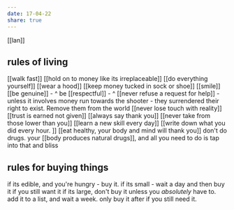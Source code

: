```yaml
---
date: 17-04-22
share: true
---
```

[[lan]]
## rules of living

[[walk fast]]
[[hold on to money like its irreplaceable]]
[[do everything yourself]] 
[[wear a hood]] 
[[keep money tucked in sock or shoe]] 
[[smile]] 
[[be genuine]] - ^
be [[respectful]] - ^
[[never refuse a request for help]] - unless it involves money
run towards the shooter - they surrendered their right to exist. Remove them from the world
[[never lose touch with reality]]
[[trust is earned not given]]
[[always say thank you]]
[[never take from those lower than you]]
[[learn a new skill every day]] 
[[write down what you did every hour. ]]
[[eat healthy, your body and mind will thank you]]
don't do drugs. your [[body produces natural drugs]], and all you need to do is tap into that and bliss



## rules for buying things
if its edible, and you're hungry - buy it. 
if its small - wait a day and then buy it if you still want it 
if its large, don't buy it unless you *absolutely* have to. add it to a list, and wait a week. only buy it after if you still need it. 

